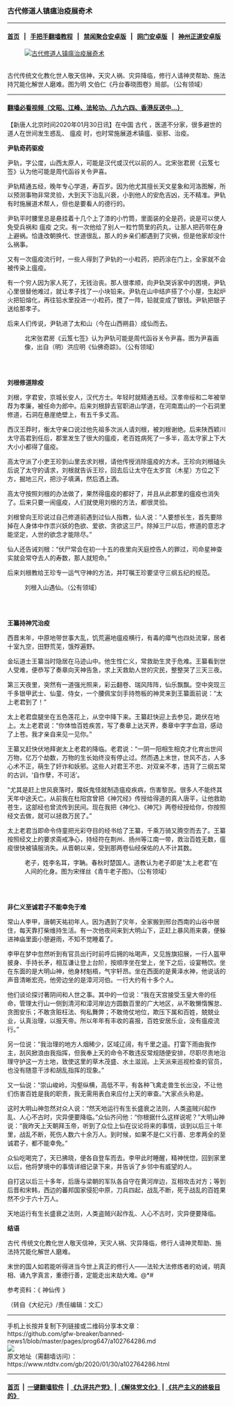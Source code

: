 ### 古代修道人镇瘟治疫展奇术
------------------------

#### [首页](https://github.com/gfw-breaker/banned-news1/blob/master/README.md) &nbsp;&nbsp;|&nbsp;&nbsp; [手把手翻墙教程](https://github.com/gfw-breaker/guides/wiki) &nbsp;&nbsp;|&nbsp;&nbsp; [禁闻聚合安卓版](https://github.com/gfw-breaker/bn-android) &nbsp;&nbsp;|&nbsp;&nbsp; [网门安卓版](https://github.com/oGate2/oGate) &nbsp;&nbsp;|&nbsp;&nbsp; [神州正道安卓版](https://github.com/SzzdOgate/update) 



<div><div class="featured_image">
 <a href="https://i.ntdtv.com/assets/uploads/2020/01/0125-2-600x400.jpg" target="_blank">
  <figure>
   <img alt="古代修道人镇瘟治疫展奇术" src="https://i.ntdtv.com/assets/uploads/2020/01/0125-2-600x400-800x450.jpg"/>
  </figure><br/>
 </a>
 <span class="caption">
  古代传统文化教化世人敬天信神，天灾人祸、灾异降临，修行人请神灵帮助、施法持咒能化解世人磨难。图为明 文伯仁《丹台春晓图卷》局部。（公有领域）
 </span>
</div>
</div><hr/>

#### [翻墙必看视频（文昭、江峰、法轮功、八九六四、香港反送中...）](https://github.com/gfw-breaker/banned-news1/blob/master/pages/link3.md)

<div><div class="post_content" itemprop="articleBody">
 <p>
  【新唐人北京时间2020年01月30日讯】在中国
  <ok href="https://www.ntdtv.com/gb/古代.htm">
   古代
  </ok>
  ，医道不分家，很多避世的道人在世间发生惑乱、
  <ok href="https://www.ntdtv.com/gb/瘟疫.htm">
   瘟疫
  </ok>
  时，也时常施展道术镇瘟、驱邪、治疫。
 </p>
 <p>
  <strong>
   尹轨奇药驱疫
  </strong>
 </p>
 <p>
  尹轨，字公度，山西太原人，可能是汉代或汉代以前的人。北宋张君房《云笈七签》认为他可能是周代函谷关令尹喜。
 </p>
 <p>
  尹轨精通五经，晚年专心学道，寿百岁。因为他尤其擅长天文星象和河洛图解，所以预测事物非常灵验，大到天下治乱兴衰，小到他人的安危吉凶，无不精准。尹轨有时施展道术帮人，但也是要看人的德行的。
 </p>
 <p>
  尹轨平时腰里总是悬挂着十几个上了漆的小竹筒，里面装的全是药，说是可以使人免受兵祸和
  <ok href="https://www.ntdtv.com/gb/瘟疫.htm">
   瘟疫
  </ok>
  之灾。有一次他给了别人一粒竹筒里的药丸，让那人把药带在身上避祸。恰逢改朝换代、世道很乱，那人的乡亲们都遇到了灾祸，但是他家却没什么祸事。
 </p>
 <p>
  又有一次瘟疫流行时，一些人得到了尹轨的一小粒药，把药涂在门上，全家就不会被传染上瘟疫。
 </p>
 <p>
  有一个穷人因为家人死了，无钱治丧。那人很孝顺，向尹轨哭诉家中的困境，尹轨心里很替他难过，就让孝子找了一小块铅来。尹轨在山中结庐搭了个小屋，生起炉火把铅熔化，再往铅水里投进一小粒药，搅了一阵，铅就变成了银钱。尹轨把银子送给那孝子。
 </p>
 <p>
  后来人们传说，尹轨进了太和山（今在山西朔县）成仙而去。
 </p>
 <figure class="wp-caption alignnone" id="attachment_102764429" style="width: 450px">
  <img alt="" class="size-full wp-image-102764429" src="https://i.ntdtv.com/assets/uploads/2020/01/6098d1d0405517ff7d099ba6baa881e8-e1580179896401-450x629.jpg">
   <br/><figcaption class="wp-caption-text">
    北宋张君房《云笈七签》认为尹轨可能是周代函谷关令尹喜。图为尹喜画像，出自（明）洪应明《仙佛奇踪》。（公有领域）
   </figcaption><br/>
  </img>
 </figure><br/>
 <p>
  <strong>
   刘根修道除疫
  </strong>
 </p>
 <p>
  刘根，字君安，京城长安人，汉代方士。年轻时就精通五经。汉孝帝绥和二年被举荐为孝廉，被任命为郎中。后来刘根辞去官职进山学道，在河南嵩山的一个石洞里修道，石洞在悬崖绝壁上，有五千多丈高。
 </p>
 <p>
  西汉王莽时，衡太守亲口说过他先祖多次派人请刘根，被刘根谢绝。后来陕西颖川太守高君到任后，郡里发生了很大的瘟疫，老百姓病死了一多半，高太守家上下大大小小都得了瘟疫。
 </p>
 <p>
  高太守派了小吏王珍到山里去求刘根，请他传授消除瘟疫的方术。王珍向刘根磕头后说了太守的请求，刘根就告诉王珍，回去后让太守在太岁宫（木星）方位之下方，掘地三尺，把沙子填满，然后洒上酒。
 </p>
 <p>
  高太守按照刘根的办法做了，果然得瘟疫的都好了，并且从此郡里的瘟疫也消失了。后来只要一闹瘟疫，人们就使用刘根的方法，都很灵验。
 </p>
 <p>
  刘根曾向王珍说过自己修道前遇到过仙人指教，仙人说：“人要想长生，首先要除掉在人身体中作祟兴妖的色欲、爱欲、贪欲这三尸。除掉三尸以后，修道的意志才能坚定，人世的欲念才能除尽。”
 </p>
 <p>
  仙人还告诫刘根：“伏尸常会在初一十五的夜里向天庭控告人的罪过，司命星神查实就会常夺去人的寿数，那人就短命。”
 </p>
 <p>
  后来刘根教给王珍专一运气守神的方法，并叮嘱王珍要坚守三纲五纪的规范。
 </p>
 <figure class="wp-caption alignnone" id="attachment_102764432" style="width: 450px">
  <img alt="" class="size-full wp-image-102764432" src="https://i.ntdtv.com/assets/uploads/2020/01/b73b9aa65cc9487adf2d76a23d5c8418-e1580180764921-450x558.jpg">
   <br/><figcaption class="wp-caption-text">
    刘根入山遇仙。（公有领域）
   </figcaption><br/>
  </img>
 </figure><br/>
 <p>
  <strong>
   王纂持神咒治疫
  </strong>
 </p>
 <p>
  西晋末年，中原地带世事大乱，饥荒遍地瘟疫横行，有毒的瘴气也四处流窜，居者十室九空，田野荒芜，饿殍遍野。
 </p>
 <p>
  金坛道士王纂当时隐居在马迹山中。他生性仁义，常救助生灵于危难。王纂看到世人受难，便恭写了奏章向天神告急，求上天救助人世的灾民，整整哭了三天三夜。
 </p>
 <p>
  第三天夜里，突然有一道强光照来，彩云翻卷、瑞风阵阵，仙乐飘飘。空中突现三千多银甲武士、仙童、侍女，一个腰佩宝剑手持笏板的神灵来到王纂面前说：“太上老君到了！”
 </p>
 <p>
  太上老君盘腿坐在五色莲花上，从空中降下来。王纂赶快迎上去参见，跪伏在地上。太上老君说：“你体恤百姓疾苦，写了奏章上达天界，奏章中字字血泪，感动了上苍。我才亲自来见一见你。”
 </p>
 <p>
  王纂又赶快伏地拜谢太上老君的降临。老君说：“一阴一阳相生相克才化育出世间万物，亿万个劫数，万物的生长始终没有停止过。然而遇上末世，世风不古，人多心术不正，萌生了奸诈和妖邪。这些人对君王不忠、对双亲不孝，违背了三纲五常的古训，‘自作孽，不可活’。
 </p>
 <p>
  “尤其是赶上世风衰落时，魔妖鬼怪就制造瘟疫疾病，伤害黎民。很多人不能终其天年中途夭亡。从前我在杜阳宫曾把《神咒经》传授给得道的真人唐平，让他救助苍生，这部经也曾流传到民间。现在我把《神化》、《神咒》两卷经授给你，你按照经文去做，就可以拯救万民了。”
 </p>
 <p>
  太上老君当即命令侍童把光彩夺目的经书给了王纂，千乘万骑又腾空而去了。王纂按照经文上的要求斋戒净心，持经符在荆州、扬州等江南一带，救治百姓无数，瘟疫很快被镇服消失。从晋朝以来，受到那两卷仙经保佑的人不计其数。
 </p>
 <figure class="wp-caption alignnone" id="attachment_102764433" style="width: 450px">
  <img alt="" class="size-full wp-image-102764433" src="https://i.ntdtv.com/assets/uploads/2020/01/PK2C000022N000000000PAA-e1521185161172-450x787.jpg"/>
  <br/><figcaption class="wp-caption-text">
   老子，姓李名耳，字聃。春秋时楚国人。道教认为老子即是“太上老君”在人间的化身。图为宋缂丝《青牛老子图》。（公有领域）
  </figcaption><br/>
 </figure><br/>
 <p>
  <strong>
   非仁义至诚君子不能幸免于难
  </strong>
 </p>
 <p>
  常山人李甲，唐朝天祐初年人。因为遇到了灾年，全家搬到邢台西南的山谷中居住，每天靠打柴维持生活。有一次他夜间来到大明山下，正赶上暴风雨来袭，便躲进神庙里面小憩避雨，不知不觉睡着了。
 </p>
 <p>
  李甲在梦中忽然听到有官员出行时前呼后拥的吆喝声，又见旌旗招展，一行人盔甲披身、手持长矛，相互谦让登上台阶，按顺序坐在堂上，坐下之后，设宴畅饮。坐在东面的是大明山神，他身材魁梧，气宇轩昂。坐在西面的是黄泽水神，他说话的声音清晰宏亮，他旁边坐的是漳河河伯。一行大约有十多个人。
 </p>
 <p>
  他们谈论探讨著阴间和人世之事。其中的一位说：“我在天宫接受玉皇大帝的任命，管理太行山一侧到清河和漳河岸边方圆数百里的广大地区，从不敢懒惰懈怠、贪图安乐；不敢贪赃枉法、徇私舞弊；不敢倚仗地位，欺压下属和百姓，兢兢业业，认真治理，以报天帝。所以年年有丰收的喜报，百姓安居乐业，没有瘟疫流行。”
 </p>
 <p>
  另一位说：“我治理的地方人烟稀少，区域辽阔，有千里之遥。打雷下雨由我作主，刮风掀浪由我指挥，但我奉上天的命令不敢违反常规随便安排，尽职尽责地治理守护这一方土地，致使这里的草木茂盛、水土滋润。上天派来巡视检查的官员，也没有随意干涉和胡乱指挥的现象。”
 </p>
 <p>
  又一仙说：“崇山峻岭，沟壑纵横，高低不平，有各种飞禽走兽生长出没，不让他们伤害百姓是我的职责，我无需用表白来应付上天的审查。”大家点头称是。
 </p>
 <p>
  这时大明山神忽然对众人说：“然天地运行有生长盛衰之法则，人类盗贼兴起作乱、人心不古时，灾异便要降临。”众仙齐问他：“你根据什么这样说呢？”大明山神说：“我昨天上天朝拜玉帝，听到了众位上仙在议论将来的事情，谈到以后三十年里，战乱不断，死伤人数六十余万人。到时候，如果不是仁义行善、忠孝两全的至诚君子，都不能幸免。”
 </p>
 <p>
  众仙吃喝完了，天已拂晓，便各自登车而去。李甲此时睡醒，精神恍惚，回到家里以后，他将梦境中的事情详细记录下来，并告诉了乡邻中有威望的人。
 </p>
 <p>
  自打这以后三十多年，后唐与梁朝的军队各自守在黄河岸边，互相攻击对方；等到后晋和宋韩，西边的蕃邦国家侵犯中原，刀兵四起，战乱不断，死于战乱的百姓果然不少于六十万人。
 </p>
 <p>
  天地运行有生长盛衰之法则，人类盗贼兴起作乱、人心不古时，灾异便要降临。
 </p>
 <p>
  <strong>
   结语
  </strong>
 </p>
 <p>
  <ok href="https://www.ntdtv.com/gb/古代.htm">
   古代
  </ok>
  传统文化教化世人敬天信神，天灾人祸、灾异降临，修行人请神灵帮助、施法持咒能化解世人磨难。
 </p>
 <p>
  末世的国人如若能听得进当今世上真正的修行人——法轮大法修炼者的劝诫，明真相、诵九字真言，重德行善，定能走出末劫大难。@*#
 </p>
 <p>
  参考资料：《
  <ok href="https://www.ntdtv.com/gb/神仙传.htm">
   神仙传
  </ok>
  》
 </p>
 <p>
  （转自《大纪元》/责任编辑：文汇）
 </p>
 <div class="single_ad">
 </div>
</div>
</div>
<hr/>
手机上长按并复制下列链接或二维码分享本文章：<br/>
https://github.com/gfw-breaker/banned-news1/blob/master/pages/prog647/a102764286.md <br/>
<a href='https://github.com/gfw-breaker/banned-news1/blob/master/pages/prog647/a102764286.md'><img src='https://github.com/gfw-breaker/banned-news1/blob/master/pages/prog647/a102764286.md.png'/></a> <br/>
原文地址（需翻墙访问）：https://www.ntdtv.com/gb/2020/01/30/a102764286.html


------------------------
#### [首页](https://github.com/gfw-breaker/banned-news1/blob/master/README.md) &nbsp;|&nbsp; [一键翻墙软件](https://github.com/gfw-breaker/nogfw/blob/master/README.md) &nbsp;| [《九评共产党》](https://github.com/gfw-breaker/9ping.md/blob/master/README.md#九评之一评共产党是什么) | [《解体党文化》](https://github.com/gfw-breaker/jtdwh.md/blob/master/README.md) | [《共产主义的终极目的》](https://github.com/gfw-breaker/gczydzjmd.md/blob/master/README.md)


<img src='http://gfw-breaker.win/banned-news/pages/prog647/a102764286.md' width='0px' height='0px'/>